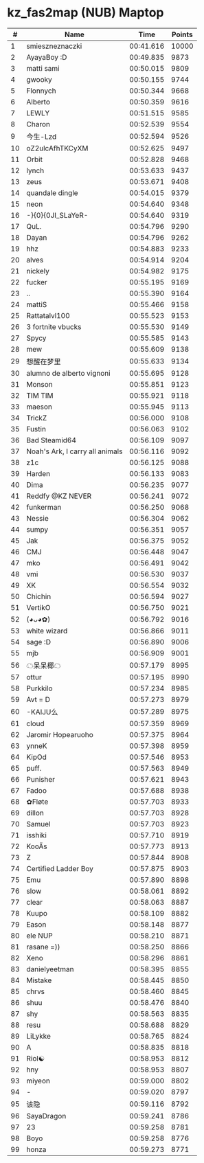 # kz_fas2map (NUB) Maptop

|  # | Name | Time | Points |
|-------------- | -------------- | -------------- | -------------- | 
| 1 | smieszneznaczki | 00:41.616 | 10000 | 
| 2 | AyayaBoy :D | 00:49.835 | 9873 | 
| 3 | matti sami | 00:50.015 | 9809 | 
| 4 | gwooky | 00:50.155 | 9744 | 
| 5 | Flonnych | 00:50.344 | 9668 | 
| 6 | Alberto | 00:50.359 | 9616 | 
| 7 | LEWLY | 00:51.515 | 9585 | 
| 8 | Charon | 00:52.539 | 9554 | 
| 9 | 今生-Lzd | 00:52.594 | 9526 | 
| 10 | oZ2ulcAfhTKCyXM | 00:52.625 | 9497 | 
| 11 | Orbit | 00:52.828 | 9468 | 
| 12 | lynch | 00:53.633 | 9437 | 
| 13 | zeus | 00:53.671 | 9408 | 
| 14 | quandale dingle | 00:54.015 | 9379 | 
| 15 | neon | 00:54.640 | 9348 | 
| 16 | -}{0}{0JI_SLaYeR- | 00:54.640 | 9319 | 
| 17 | QuL. | 00:54.796 | 9290 | 
| 18 | Dayan | 00:54.796 | 9262 | 
| 19 | hhz | 00:54.883 | 9233 | 
| 20 | alves | 00:54.914 | 9204 | 
| 21 | nickely | 00:54.982 | 9175 | 
| 22 | fucker | 00:55.195 | 9169 | 
| 23 | .. | 00:55.390 | 9164 | 
| 24 | mattiS | 00:55.466 | 9158 | 
| 25 | Rattatalvl100 | 00:55.523 | 9153 | 
| 26 | 3 fortnite vbucks | 00:55.530 | 9149 | 
| 27 | Spycy | 00:55.585 | 9143 | 
| 28 | mew | 00:55.609 | 9138 | 
| 29 | 想醒在梦里 | 00:55.633 | 9134 | 
| 30 | alumno de alberto vignoni | 00:55.695 | 9128 | 
| 31 | Monson | 00:55.851 | 9123 | 
| 32 | TIM TIM | 00:55.921 | 9118 | 
| 33 | maeson | 00:55.945 | 9113 | 
| 34 | TrickZ | 00:56.000 | 9108 | 
| 35 | Fustin | 00:56.063 | 9102 | 
| 36 | Bad Steamid64 | 00:56.109 | 9097 | 
| 37 | Noah's Ark, I carry all animals | 00:56.116 | 9092 | 
| 38 | z1c | 00:56.125 | 9088 | 
| 39 | Harden | 00:56.133 | 9083 | 
| 40 | Dima | 00:56.235 | 9077 | 
| 41 | Reddfy @KZ NEVER | 00:56.241 | 9072 | 
| 42 | funkerman | 00:56.250 | 9068 | 
| 43 | Nessie | 00:56.304 | 9062 | 
| 44 | sumpy | 00:56.351 | 9057 | 
| 45 | Jak | 00:56.375 | 9052 | 
| 46 | CMJ | 00:56.448 | 9047 | 
| 47 | mko | 00:56.491 | 9042 | 
| 48 | vmi | 00:56.530 | 9037 | 
| 49 | XK | 00:56.554 | 9032 | 
| 50 | Chichin | 00:56.594 | 9027 | 
| 51 | VertikO | 00:56.750 | 9021 | 
| 52 | (◕ᴗ◕✿) | 00:56.792 | 9016 | 
| 53 | white wizard | 00:56.866 | 9011 | 
| 54 | sage :D | 00:56.890 | 9006 | 
| 55 | mjb | 00:56.909 | 9001 | 
| 56 | ☁呆呆椰☁ | 00:57.179 | 8995 | 
| 57 | ottur | 00:57.195 | 8990 | 
| 58 | Purkkilo | 00:57.234 | 8985 | 
| 59 | Avt = D | 00:57.273 | 8979 | 
| 60 | -KAIJU么 | 00:57.289 | 8975 | 
| 61 | cloud | 00:57.359 | 8969 | 
| 62 | Jaromir Hopearuoho | 00:57.375 | 8964 | 
| 63 | ynneK | 00:57.398 | 8959 | 
| 64 | KipOd | 00:57.546 | 8953 | 
| 65 | puff. | 00:57.563 | 8949 | 
| 66 | Punisher | 00:57.621 | 8943 | 
| 67 | Fadoo | 00:57.688 | 8938 | 
| 68 | ✿Fløte | 00:57.703 | 8933 | 
| 69 | dillon | 00:57.703 | 8928 | 
| 70 | Samuel | 00:57.703 | 8923 | 
| 71 | isshiki | 00:57.710 | 8919 | 
| 72 | KooÄs | 00:57.773 | 8913 | 
| 73 | Z | 00:57.844 | 8908 | 
| 74 | Certified Ladder Boy | 00:57.875 | 8903 | 
| 75 | Emu | 00:57.890 | 8898 | 
| 76 | slow | 00:58.061 | 8892 | 
| 77 | clear | 00:58.063 | 8887 | 
| 78 | Kuupo | 00:58.109 | 8882 | 
| 79 | Eason | 00:58.148 | 8877 | 
| 80 | ele NUP | 00:58.210 | 8871 | 
| 81 | rasane =)) | 00:58.250 | 8866 | 
| 82 | Xeno | 00:58.296 | 8861 | 
| 83 | danielyeetman | 00:58.395 | 8855 | 
| 84 | Mistake | 00:58.445 | 8850 | 
| 85 | chrvs | 00:58.460 | 8845 | 
| 86 | shuu | 00:58.476 | 8840 | 
| 87 | shy | 00:58.563 | 8835 | 
| 88 | resu | 00:58.688 | 8829 | 
| 89 | LiLykke | 00:58.765 | 8824 | 
| 90 | A | 00:58.835 | 8818 | 
| 91 | Riol☯ | 00:58.953 | 8812 | 
| 92 | hny | 00:58.953 | 8807 | 
| 93 | miyeon | 00:59.000 | 8802 | 
| 94 | - | 00:59.020 | 8797 | 
| 95 | 该隐 | 00:59.116 | 8792 | 
| 96 | SayaDragon | 00:59.241 | 8786 | 
| 97 | 23 | 00:59.258 | 8781 | 
| 98 | Boyo | 00:59.258 | 8776 | 
| 99 | honza | 00:59.273 | 8771 | 

